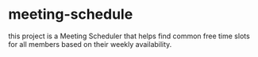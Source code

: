 # meeting-schedule
this project is a Meeting Scheduler that helps find common free time slots for all members based on their weekly availability.
